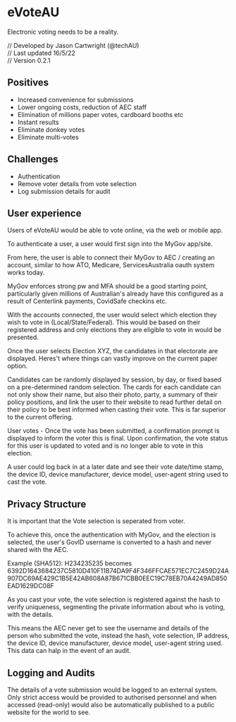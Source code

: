 # eVoteAU
Electronic voting needs to be a reality. 

// Developed by Jason Cartwright (@techAU)<br/>
// Last updated 16/5/22 <br/>
// Version 0.2.1

<h2>Positives</h2>
<ul>
  <li>Increased convenience for submissions </li>
  <li>Lower ongoing costs, reduction of AEC staff</li>
  <li>Elimination of millions paper votes, cardboard booths etc </li>
  <li>Instant results</li>
  <li>Eliminate donkey votes</li>
  <li>Eliminate multi-votes</li>
</ul>

<h2>Challenges</h2>
<ul>
  <li>Authentication</li>
  <li>Remove voter details from vote selection</li>
  <li>Log submission details for audit</li>
</ul>

<h2> User experience </h2>

Users of eVoteAU would be able to vote online, via the web or mobile app. 

To authenticate a user, a user would first sign into the MyGov app/site. 

From here, the user is able to connect their MyGov to AEC / creating an account, similar to how ATO, Medicare, ServicesAustralia oauth system works today. 

MyGov enforces strong pw and MFA should be a good starting point, particularly given millions of Australian's already have this configured as a result of Centerlink payments, CovidSafe checkins etc. 

With the accounts connected, the user would select which election they wish to vote in (Local/State/Federal). This would be based on their registered address and only elections they are eligible to vote in would be presented. 

Once the user selects Election XYZ, the candidates in that electorate are displayed. Heres't where things can vastly improve on the current paper option. 

Candidates can be randomly displayed by session, by day, or fixed based on a pre-determined random selection. The cards for each candidate can not only show their name, but also their photo, party, a summary of their policy positions, and link the user to their website to read further detail on their policy to be best informed when casting their vote. This is far superior to the current offering.

User votes - Once the vote has been submitted, a confirmation prompt is displayed to inform the voter this is final. Upon confirmation, the vote status for this user is updated to voted and is no longer able to vote in this election. 

A user could log back in at a later date and see their vote date/time stamp, the device ID, device manufacturer, device model, user-agent string used to cast the vote.

<H2>Privacy Structure </H2>

It is important that the Vote selection is seperated from voter. 

To achieve this, once the authentication with MyGov, and the election is selected, the user's GovID username is converted to a hash and never shared with the AEC. 

Example (SHA512): H234235235 becomes 6392D1643684237C5810D410F11B74DA9F4F346FFCAE571EC7C2459D24A907DC69AE429C1B5E42AB608A87B671CBB0EEC19C78EB70A4249AD850EAD1629DC08F

As you cast your vote, the vote selection is registered against the hash to verify uniqueness, segmenting the private information about who is voting, with the details. 

This means the AEC never get to see the username and details of the person who submitted the vote, instead the hash, vote selection, IP address, the device ID, device manufacturer, device model, user-agent string used. This data can halp in the event of an audit. 

<H2>Logging and Audits</H2>
The details of a vote submission would be logged to an external system. Only strict access would be provided to authorised personnel and when accessed (read-only) would also be automatically published to a public website for the world to see. 
